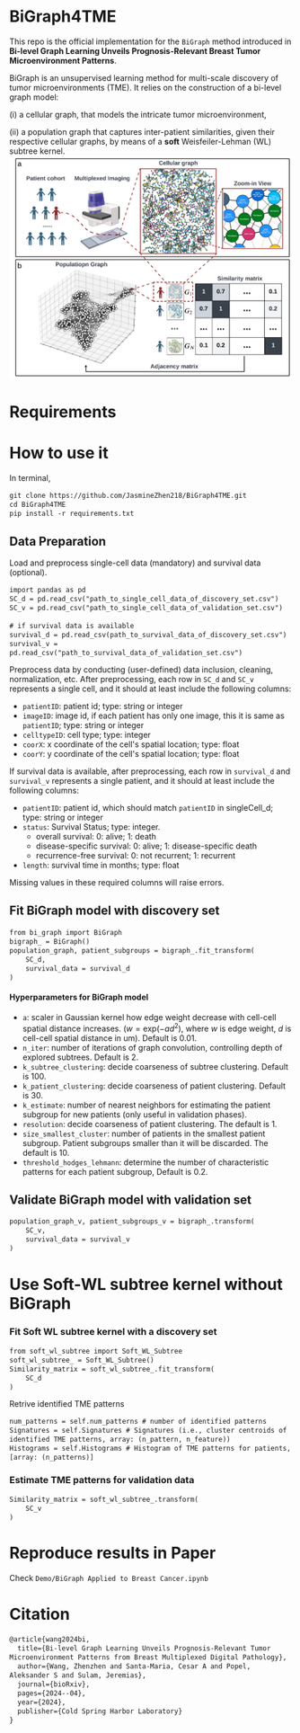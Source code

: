 # BiGraph4TME
This repo is the official implementation for the `BiGraph` method introduced in **Bi-level Graph Learning Unveils Prognosis-Relevant Breast Tumor Microenvironment Patterns**. 

BiGraph is an unsupervised learning method for multi-scale discovery of tumor microenvironments (TME). It relies on the construction of a bi-level graph model: 
    
 (i) a cellular graph, that models the intricate tumor microenvironment, 

(ii) a population graph that captures inter-patient similarities, given their respective cellular graphs, by means of a **soft** Weisfeiler-Lehman (WL) subtree kernel.
![](graph_abstract.png)

# Requirements
# How to use it
In terminal,
```
git clone https://github.com/JasmineZhen218/BiGraph4TME.git
cd BiGraph4TME
pip install -r requirements.txt
```
## Data Preparation
Load and preprocess single-cell data (mandatory) and survival data (optional).
```
import pandas as pd
SC_d = pd.read_csv("path_to_single_cell_data_of_discovery_set.csv") 
SC_v = pd.read_csv("path_to_single_cell_data_of_validation_set.csv")  

# if survival data is available
survival_d = pd.read_csv(path_to_survival_data_of_discovery_set.csv") 
survival_v = pd.read_csv("path_to_survival_data_of_validation_set.csv") 

```
Preprocess data by conducting (user-defined) data inclusion, cleaning, normalization, etc. After preprocessing, each row in `SC_d` and `SC_v` represents a single cell, and it should at least include the following columns:
    
*  `patientID`: patient id; type: string or integer
*  `imageID`: image id, if each patient has only one image, this it is same as `patientID`; type: string or integer
*  `celltypeID`: cell type; type: integer
*  `coorX`: x coordinate of the cell's spatial location; type: float
* `coorY`: y coordinate of the cell's spatial location; type: float

If survival data is available, after preprocessing, each row in `survival_d` and `survival_v` represents a single patient, and it should at least include the following columns:

* `patientID`: patient id, which should match `patientID` in singleCell_d; type: string or integer
* `status`: Survival Status; type: integer. 
    * overall survival: 0: alive; 1: death
    * disease-specific survival: 0: alive; 1: disease-specific death
    * recurrence-free survival: 0: not recurrent; 1: recurrent
* `length`: survival time in months; type: float

Missing values in these required columns will raise errors.

## Fit BiGraph model with discovery set
```
from bi_graph import BiGraph
bigraph_ = BiGraph()
population_graph, patient_subgroups = bigraph_.fit_transform(
    SC_d,
    survival_data = survival_d
)
```
#### Hyperparameters for BiGraph model
* `a`: scaler in Gaussian kernel how edge weight decrease with cell-cell spatial distance increases. ($w = \text{exp}(-ad^2)$, where $w$ is edge weight, $d$ is cell-cell spatial distance in um). Default is 0.01.
* `n_iter`: number of iterations of graph convolution, controlling depth of explored subtrees. Default is 2.
* `k_subtree_clustering`: decide coarseness of subtree clustering. Default is 100.
*  `k_patient_clustering`: decide coarseness of patient clustering. Default is 30.
* `k_estimate`: number of nearest neighbors for estimating the patient subgroup for new patients (only useful in validation phases).
* `resolution`: decide coarseness of patient clustering. The default is 1.
*  `size_smallest_cluster`: number of patients in the smallest patient subgroup. Patient subgroups smaller than it will be discarded. The default is 10.
*  `threshold_hodges_lehmann`: determine the number of characteristic patterns for each patient subgroup, Default is 0.2.

 
## Validate BiGraph model with validation set
```
population_graph_v, patient_subgroups_v = bigraph_.transform(
    SC_v,
    survival_data = survival_v
)

```

# Use Soft-WL subtree kernel without BiGraph
### Fit Soft WL subtree kernel with a discovery set
```
from soft_wl_subtree import Soft_WL_Subtree
soft_wl_subtree_ = Soft_WL_Subtree()
Similarity_matrix = soft_wl_subtree_.fit_transform(
    SC_d
)

```
Retrive identified TME patterns
 ```
num_patterns = self.num_patterns # number of identified patterns
Signatures = self.Signatures # Signatures (i.e., cluster centroids of identified TME patterns, array: (n_pattern, n_feature))
Histograms = self.Histograms # Histogram of TME patterns for patients, [array: (n_patterns)]
```
### Estimate TME patterns for validation data
```
Similarity_matrix = soft_wl_subtree_.transform(
    SC_v
)
```


# Reproduce results in Paper
Check `Demo/BiGraph Applied to Breast Cancer.ipynb`
# Citation
```
@article{wang2024bi,
  title={Bi-level Graph Learning Unveils Prognosis-Relevant Tumor Microenvironment Patterns from Breast Multiplexed Digital Pathology},
  author={Wang, Zhenzhen and Santa-Maria, Cesar A and Popel, Aleksander S and Sulam, Jeremias},
  journal={bioRxiv},
  pages={2024--04},
  year={2024},
  publisher={Cold Spring Harbor Laboratory}
}
```

